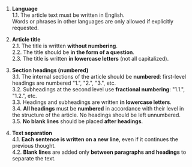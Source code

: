 <!-- 2024-10-02 Dmitrii Fediuk https://upwork.com/fl/mage2pro
«Document my rules for Discourse articles»: https://github.com/dmitrii-fediuk/chatgpt/issues/1 -->

1. **Language**  
   1.1. The article text must be written in English.  
        Words or phrases in other languages are only allowed if explicitly requested.

2. **Article title**  
   2.1. The title is written **without numbering**.  
   2.2. The title should be **in the form of a question**.  
   2.3. The title is written **in lowercase letters** (not all capitalized).

3. **Section headings (numbered)**  
   3.1. The internal sections of the article should be **numbered**: first-level headings are numbered "1.", "2.", "3.", etc.  
   3.2. Subheadings at the second level use **fractional numbering**: "1.1.", "1.2.", etc.  
   3.3. Headings and subheadings are written **in lowercase letters**.  
   3.4. **All headings** must be **numbered** in accordance with their level in the structure of the article. No headings should be left unnumbered.  
   3.5. **No blank lines** should be placed **after headings**.

4. **Text separation**  
   4.1. **Each sentence is written on a new line**, even if it continues the previous thought.  
   4.2. **Blank lines** are added only **between paragraphs and headings** to separate the text.
